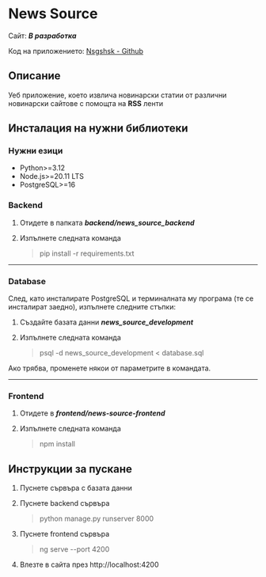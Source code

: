 # News Source

Сайт: ***В разработка***

Код на приложението: [Nsgshsk - Github](https://github.com/Nsgshsk/News-Source)

## Описание

Уеб приложение, което извлича новинарски статии от различни новинарски сайтове с помощта на **RSS** ленти

## Инсталация на нужни библиотеки

### Нужни езици

- Python>=3.12
- Node.js>=20.11 LTS
- PostgreSQL>=16

### Backend

1. Отидете в папката ***backend/news_source_backend***

2. Изпълнете следната команда

    > pip install -r requirements.txt

---

### Database

След, като инсталирате PostgreSQL и терминалната му програма (те се инсталират заедно), изпълнете следните стъпки:

1. Създайте базата данни ***news_source_development***

2. Изпълнете следната команда

    > psql -d news_source_development < database.sql

Ако трябва, променете някои от параметрите в командата.

---

### Frontend

1. Отидете в ***frontend/news-source-frontend***

2. Изпълнете следната команда

    > npm install

## Инструкции за пускане

1. Пуснете сървъра с базата данни

2. Пуснете backend сървъра

    > python manage.py runserver 8000

3. Пуснете frontend сървъра

    > ng serve --port 4200

4. Влезте в сайта през http://localhost:4200
